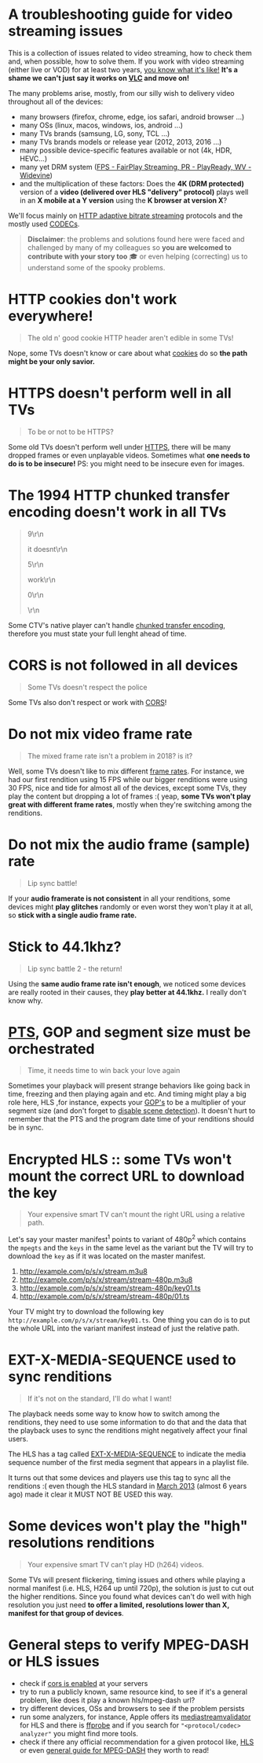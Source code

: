 # A troubleshooting guide for video streaming issues

This is a collection of issues related to video streaming, how to check them and, when possible, how to solve them. If you work with video streaming (either live or VOD) for at least two years, [you know what it's like!](https://haasn.xyz/posts/2016-12-25-falsehoods-programmers-believe-about-%5Bvideo-stuff%5D.html) **It's a shame we can't just say it works on [VLC](https://github.com/videolan/vlc) and move on!**

The many problems arise, mostly, from our silly wish to delivery video throughout all of the devices: 
* many browsers (firefox, chrome, edge, ios safari, android browser ...)
* many OSs (linux, macos, windows, ios, android ...)
* many TVs brands (samsung, LG, sony, TCL ...)
* many TVs brands models or release year (2012, 2013, 2016 ...)
* many possible device-specific features available or not (4k, HDR, HEVC...)
* many yet DRM system ([FPS - FairPlay Streaming, PR - PlayReady, WV - Widevine](https://github.com/leandromoreira/digital_video_introduction#how))
* and the multiplication of these factors: Does the **4K (DRM protected)** version of a **video (delivered over HLS "delivery" protocol)** plays well in an **X mobile at a Y version** using the **K browser at version X**?

We'll focus mainly on [HTTP adaptive bitrate streaming](https://en.wikipedia.org/wiki/Adaptive_bitrate_streaming) protocols and the mostly used [CODECs](https://github.com/leandromoreira/digital_video_introduction#how-does-a-video-codec-work).

> **Disclaimer**: the problems and solutions found here were faced and challenged by many of my colleagues so **you are welcomed to contribute with your story too** :mortar_board: or even helping (correcting) us to understand some of the spooky problems. 

# HTTP cookies don't work everywhere!
> The old n' good cookie HTTP header aren't edible in some TVs!

Nope, some TVs doesn't know or care about what [cookies](https://developer.mozilla.org/en-US/docs/Web/HTTP/Cookies) do so **the path might be your only savior.**

# HTTPS doesn't perform well in all TVs
> To be or not to be HTTPS?

Some old TVs doesn't perform well under [HTTPS](https://en.wikipedia.org/wiki/HTTPS), there will be many dropped frames or even unplayable videos. Sometimes what **one needs to do is to be insecure!** PS: you might need to be insecure even for images.

# The 1994 HTTP chunked transfer encoding doesn't work in all TVs
> 9\r\n
>
> it doesnt\r\n
>
> 5\r\n
>
> work\r\n
>
> 0\r\n
>
> \r\n

Some CTV's native player can't handle [chunked transfer encoding](https://en.wikipedia.org/wiki/Chunked_transfer_encoding), therefore you must state your full lenght ahead of time.

# CORS is not followed in all devices
> Some TVs doesn't respect the police

Some TVs also don't respect or work with [CORS](https://en.wikipedia.org/wiki/Cross-origin_resource_sharing)!

# Do not mix video frame rate
> The mixed frame rate isn't a problem in 2018? is it?

Well, some TVs doesn't like to mix different [frame rates](https://en.wikipedia.org/wiki/Frame_rate). For instance, we had our first rendition using 15 FPS while our bigger renditions were using 30 FPS, nice and tide for almost all of the devices, except some TVs, they play the content but dropping a lot of frames :( yeap, **some TVs won't play great with different frame rates**, mostly when they're switching among the renditions.

# Do not mix the audio frame (sample) rate
> Lip sync battle!

If your **audio framerate is not consistent** in all your renditions, some devices might **play glitches** randomly or even worst they won't play it at all, so **stick with a single audio frame rate.**

# Stick to 44.1khz?
> Lip sync battle 2 - the return!

Using the **same audio frame rate isn't enough**, we noticed some devices are really rooted in their causes, they **play better at 44.1khz.** I really don't know why.

# [PTS](https://en.wikipedia.org/wiki/Presentation_timestamp), GOP and segment size must be orchestrated
> Time, it needs time to win back your love again

Sometimes your playback will present strange behaviors like going back in time, freezing and then playing again and etc. And timing might play a big role here, HLS ,for instance, expects your [GOP's](https://en.wikipedia.org/wiki/Group_of_pictures) to be a multiplier of your segment size (and don't forget to [disable scene detection](https://en.wikibooks.org/wiki/MeGUI/x264_Settings#scenecut)). It doesn't hurt to remember that the PTS and the program date time of your renditions should be in sync.


# Encrypted HLS :: some TVs won't mount the correct URL to download the key
> Your expensive smart TV can't mount the right URL using a relative path.

Let's say your master manifest<sup>1</sup> points to variant of 480p<sup>2</sup> which contains the `mpegts` and the `keys` in the same level as the variant but the TV will try to download the `key` as if it was located on the master manifest.

1. http://example.com/p/s/x/stream.m3u8
2. http://example.com/p/s/x/stream/stream-480p.m3u8
3. http://example.com/p/s/x/stream/stream-480p/key01.ts
4. http://example.com/p/s/x/stream/stream-480p/01.ts

Your TV might try to download the following key `http://example.com/p/s/x/stream/key01.ts`. One thing you can do is to put the whole URL into the variant manifest instead of just the relative path.


# EXT-X-MEDIA-SEQUENCE used to sync renditions
> If it's not on the standard, I'll do what I want!

The playback needs some way to know how to switch among the renditions, they need to use some information to do that and the data that the playback uses to sync the renditions might negatively affect your final users. 

The HLS has a tag called [EXT-X-MEDIA-SEQUENCE](https://tools.ietf.org/html/draft-pantos-http-live-streaming-23#section-4.3.3.2) to indicate the media sequence number of the first media segment that appears in a playlist file.
   
It turns out that some devices and players use this tag to sync all the renditions :( even though the HLS standard in [March 2013](https://tools.ietf.org/html/draft-pantos-http-live-streaming-09#section-3.4.3) (almost 6 years ago) made it clear it MUST NOT BE USED this way.

# Some devices won't play the "high" resolutions renditions
> Your expensive smart TV can't play HD (h264) videos.

Some TVs will present flickering, timing issues and others while playing a normal manifest (i.e. HLS, H264 up until 720p), the solution is just to cut out the higher renditions. Since you found what devices can't do well with high resolution you just need **to offer a limited, resolutions lower than X, manifest for that group of devices**.

# General steps to verify MPEG-DASH or HLS issues

* check if [cors is enabled](https://developer.mozilla.org/en-US/docs/Web/HTTP/CORS) at your servers
* try to run a publicly known, same resource kind, to see if it's a general problem, like does it play a known hls/mpeg-dash url?
* try different devices, OSs and browsers to see if the problem persists
* run some analyzers, for instance, Apple offers its [mediastreamvalidator](https://developer.apple.com/library/archive/documentation/NetworkingInternet/Conceptual/StreamingMediaGuide/UsingHTTPLiveStreaming/UsingHTTPLiveStreaming.html) for HLS and there is [ffprobe](https://www.ffmpeg.org/ffprobe-all.html#Synopsis) and if you search for `"<protocol/codec> analyzer"` you might find more tools.
* check if there any official recommendation for a given protocol like, [HLS](https://developer.apple.com/documentation/http_live_streaming/hls_authoring_specification_for_apple_devices#2969492) or even [general guide for MPEG-DASH](https://developer.mozilla.org/en-US/docs/Web/Apps/Fundamentals/Audio_and_video_delivery/Setting_up_adaptive_streaming_media_sources#MPEG-DASH_Encoding) they worth to read!
